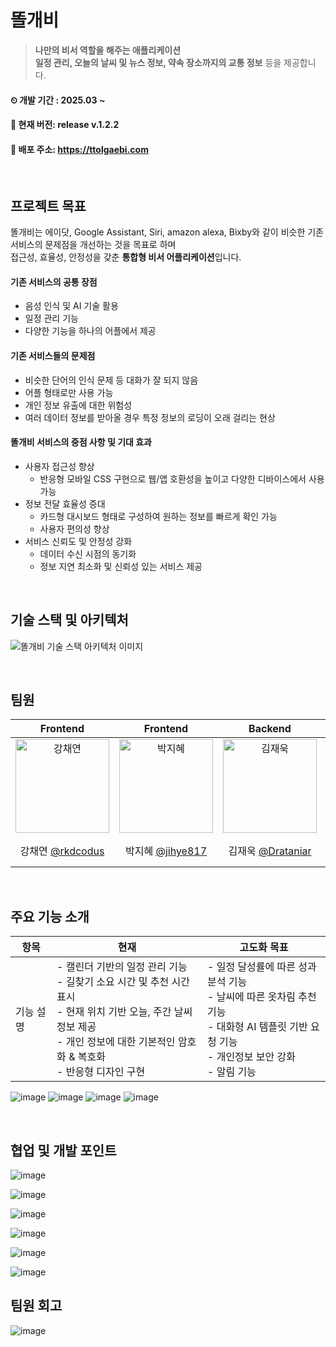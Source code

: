 # 똘개비
>**나만의 비서 역할을 해주는 애플리케이션**   
**일정 관리, 오늘의 날씨 및 뉴스 정보, 약속 장소까지의 교통 정보** 등을 제공합니다.

####  ⏲ 개발 기간 : 2025.03 ~
#### 🔖 현재 버전: release v.1.2.2
#### 🔗 배포 주소: https://ttolgaebi.com


<br/>

## 프로젝트 목표
똘개비는 에이닷, Google Assistant, Siri, amazon alexa, Bixby와 같이 비슷한 기존 서비스의 문제점을 개선하는 것을 목표로 하며    
접근성, 효율성, 안정성을 갖춘 **통합형 비서 어플리케이션**입니다.

#### 기존 서비스의 공통 장점
- 음성 인식 및 AI 기술 활용
- 일정 관리 기능
- 다양한 기능을 하나의 어플에서 제공

#### 기존 서비스들의 문제점
- 비슷한 단어의 인식 문제 등 대화가 잘 되지 않음
- 어플 형태로만 사용 가능
- 개인 정보 유출에 대한 위험성
- 여러 데이터 정보를 받아올 경우 특정 정보의 로딩이 오래 걸리는 현상

#### 똘개비 서비스의 중점 사항 및 기대 효과 
- 사용자 접근성 향상
  - 반응형 모바일 CSS 구현으로 웹/앱 호환성을 높이고 다양한 디바이스에서 사용 가능
- 정보 전달 효율성 증대
  - 카드형 대시보드 형태로 구성하여 원하는 정보를 빠르게 확인 가능
  - 사용자 편의성 향상
- 서비스 신뢰도 및 안정성 강화
  - 데이터 수신 시점의 동기화
  - 정보 지연 최소화 및 신뢰성 있는 서비스 제공

<br/>

## 기술 스택 및 아키텍처
![똘개비 기술 스택 아키텍처 이미지](https://github.com/user-attachments/assets/83fa305c-7b81-40f5-b8a1-dbb8fb760ea9)

<br/>

## 팀원

<div align="center">

|                                     Frontend                                      |                                         Frontend                                       |                                         Backend                                       |                                          Backend                                         |                                         Backend                                         |
| :--------------------------------------------------------------------------------------: | :--------------------------------------------------------------------------------------: | :--------------------------------------------------------------------------------------: | :---------------------------------------------------------------------------------------: | :--------------------------------------------------------------------------------------: |
| <img src="https://github.com/user-attachments/assets/6121cec8-5e08-4734-b644-17e1065f9fc4" width=150px alt="강채연"/> | <img src="https://github.com/user-attachments/assets/7c44b9fe-94f1-4448-a1a9-04f821c82d71" width=150px alt="박지혜"/> | <img src="https://github.com/user-attachments/assets/d07d2c83-ea6d-4508-98d5-fb49de747902" width=150px alt="김재욱"/> | <img src="https://github.com/user-attachments/assets/388998fd-a945-4386-9e46-6781530fcb26" width=150px alt="문진욱"/> | <img src="https://github.com/user-attachments/assets/a58f076b-4482-4be4-962f-153ceeb5b951" width=150px alt="이유승"/> |
|                          강채연 [@rkdcodus](https://github.com/rkdcodus)                          |                           박지혜 [@jihye817](https://github.com/Jihye817)                           |              김재욱 [@Drataniar](https://github.com/Drataniar)                                       |                           문진욱 [@nextdreamer](https://github.com/nextdreamer)                            |                          이유승 [@Akows](https://github.com/Akows)                          |

</div>

<br/>

## 주요 기능 소개

<div align="center">

| 항목           | 현재                                                                                         | 고도화 목표                                                                                   |
|----------------|----------------------------------------------------------------------------------------------|-----------------------------------------------------------------------------------------------|
| 기능 설명      | - 캘린더 기반의 일정 관리 기능<br>- 길찾기 소요 시간 및 추천 시간 표시<br>- 현재 위치 기반 오늘, 주간 날씨 정보 제공<br>- 개인 정보에 대한 기본적인 암호화 & 복호화<br>- 반응형 디자인 구현 | - 일정 달성률에 따른 성과 분석 기능<br>- 날씨에 따른 옷차림 추천 기능<br>- 대화형 AI 템플릿 기반 요청 기능<br>- 개인정보 보안 강화<br>- 알림 기능 |

</div>
  
![image](https://github.com/user-attachments/assets/5b03b14d-2e19-44e9-b560-283a713c3d6e)
![image](https://github.com/user-attachments/assets/cf9feb05-8499-4817-85b7-4b27064920a0)
![image](https://github.com/user-attachments/assets/218f72af-2e60-453e-a0cb-f24e3ff21979)
![image](https://github.com/user-attachments/assets/57f99ec5-fb50-4dbc-833b-713a451193cd)

<br/>

## 협업 및 개발 포인트

![image](https://github.com/user-attachments/assets/54708226-b62b-446c-97fe-c85ca76134ba)

![image](https://github.com/user-attachments/assets/e368d100-c328-4962-9ce4-8493f890a313)

![image](https://github.com/user-attachments/assets/2a1e862f-932a-449e-b8c0-8bc82838a4d0)

![image](https://github.com/user-attachments/assets/f558b5a6-265c-4095-b9c7-90d9976e7d82)

![image](https://github.com/user-attachments/assets/9b763bfe-7c4f-4869-97ea-b4dd0f2e70da)

![image](https://github.com/user-attachments/assets/99c99b81-25f1-4301-a4a8-48cbd0de6843)


## 팀원 회고 

![image](https://github.com/user-attachments/assets/16dfc907-f641-44e7-a40e-0572fb6f9419)
